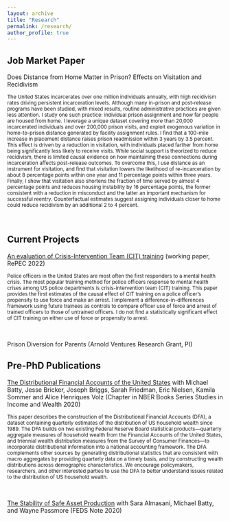 ```yaml
---
layout: archive
title: "Research"
permalink: /research/
author_profile: true
---
```

## Job Market Paper ##
Does Distance from Home Matter in Prison? Effects on Visitation and Recidivism<br/> 
 <p><small>The United States incarcerates over one million individuals annually, with high recidivism rates driving persistent incarceration levels. Although many in-prison and post-release programs have been studied, with mixed results, routine administrative practices are given less attention. I study one such practice: individual prison assignment and how far people are housed from home. I leverage a unique dataset covering more than 20,000 incarcerated individuals and over 200,000 prison visits, and exploit exogenous variation in home-to-prison distance generated by facility assignment rules. I find that a 100-mile increase in placement distance raises prison readmission within 3 years by 3.5 percent. This effect is driven by a reduction in visitation, with individuals placed farther from home being significantly less likely to receive visits. While social support is theorized to reduce recidivism, there is limited causal evidence on how maintaining these connections during incarceration affects post-release outcomes. To overcome this, I use distance as an instrument for visitation, and find that visitation lowers the likelihood of re-incarceration by about 8 percentage points within one year and 11 percentage points within three years. Finally, I show that visitation also shortens the fraction of time served by almost 4 percentage points and reduces housing instability by 16 percentage points, the former consistent with a reduction in misconduct and the latter an important mechanism for successful reentry. Counterfactual estimates suggest assigning individuals closer to home could reduce recidivism by an additional 2 to 4 percent. </small></p><br/> 

## Current Projects ##
[An evaluation of Crisis-Intervention Team (CIT) training](https://mpra.ub.uni-muenchen.de/114948/1/MPRA_paper_114948.pdf) (working paper, RePEC 2022)<br/> 
 <p><small>Police officers in the United States are most often the first responders to a mental health crisis. The most popular training method for police officers response to mental health crises among US police departments is crisis-intervention team (CIT) training. This paper provides the first estimates of the causal effect of CIT training on a police officer’s propensity to use force and make an arrest. I implement a difference-in-differences framework using future trainees as controls to compare officer use of force and arrest of trained officers to those of untrained officers. I do not find a statistically significant effect of CIT training on either use of force or propensity to arrest.</small></p><br/> 

 Prison Diversion for Parents (Arnold Ventures Research Grant, PI) <br/> 

## Pre-PhD Publications ##
[The Distributional Financial Accounts of the United States](https://www.nber.org/books-and-chapters/measuring-distribution-and-mobility-income-and-wealth/distributional-financial-accounts-united-states) with Michael Batty, Jesse Bricker, Joseph Briggs, Sarah Friedman, Eric Nielsen, Kamila Sommer and Alice Henriques Volz (Chapter in NBER Books Series Studies in Income and Wealth 2020)<br/>
 <p><small>This paper describes the construction of the Distributional Financial Accounts (DFA), a dataset containing quarterly estimates of the distribution of US household wealth since 1989. The DFA builds on two existing Federal Reserve Board statistical products—quarterly aggregate measures of household wealth from the Financial Accounts of the United States, and triennial wealth distribution measures from the Survey of Consumer Finances—to incorporate distributional information into a national accounting framework. The DFA complements other sources by generating distributional statistics that are consistent with macro aggregates by providing quarterly data on a timely basis, and by constructing wealth distributions across demographic characteristics. We encourage policymakers, researchers, and other interested parties to use the DFA to better understand issues related to the distribution of US household wealth.</small></p><br/> 

[The Stability of Safe Asset Production](https://www.federalreserve.gov/econres/notes/feds-notes/the-stability-of-safe-asset-production-20201109.html#:~:text=A%20safe%20asset%20is%20a,especially%20during%20adverse%20systemic%20events.) with Sara Almasani, Michael Batty, and Wayne Passmore (FEDS Note 2020)

